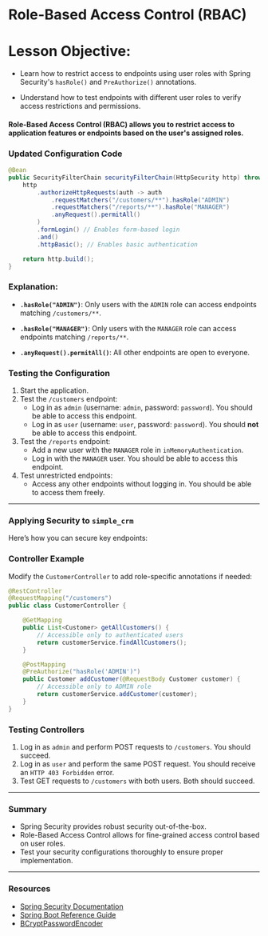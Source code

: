 

 # Role-Based Access Control (RBAC)

 # Lesson Objective:

 - Learn how to restrict access to endpoints using user roles with Spring Security's `hasRole()` and `PreAuthorize()` annotations.  

- Understand how to test endpoints with different user roles to verify access restrictions and permissions.  

#### Role-Based Access Control (RBAC) allows you to restrict access to application features or endpoints based on the user's assigned roles.

### Updated Configuration Code

```java
@Bean
public SecurityFilterChain securityFilterChain(HttpSecurity http) throws Exception {
    http
        .authorizeHttpRequests(auth -> auth
            .requestMatchers("/customers/**").hasRole("ADMIN")
            .requestMatchers("/reports/**").hasRole("MANAGER")
            .anyRequest().permitAll()
        )
        .formLogin() // Enables form-based login
        .and()
        .httpBasic(); // Enables basic authentication

    return http.build();
}
```

### Explanation:

- **`.hasRole("ADMIN")`**: Only users with the `ADMIN` role can access endpoints matching `/customers/**`.

- **`.hasRole("MANAGER")`**: Only users with the `MANAGER` role can access endpoints matching `/reports/**`.

- **`.anyRequest().permitAll()`**: All other endpoints are open to everyone.

### Testing the Configuration

1. Start the application.
2. Test the `/customers` endpoint:
   - Log in as `admin` (username: `admin`, password: `password`). You should be able to access this endpoint.
   - Log in as `user` (username: `user`, password: `password`). You should **not** be able to access this endpoint.
3. Test the `/reports` endpoint:
   - Add a new user with the `MANAGER` role in `inMemoryAuthentication`.
   - Log in with the `MANAGER` user. You should be able to access this endpoint.
4. Test unrestricted endpoints:
   - Access any other endpoints without logging in. You should be able to access them freely.

---

### Applying Security to `simple_crm`

Here’s how you can secure key endpoints:

### Controller Example
Modify the `CustomerController` to add role-specific annotations if needed:

```java
@RestController
@RequestMapping("/customers")
public class CustomerController {

    @GetMapping
    public List<Customer> getAllCustomers() {
        // Accessible only to authenticated users
        return customerService.findAllCustomers();
    }

    @PostMapping
    @PreAuthorize("hasRole('ADMIN')")
    public Customer addCustomer(@RequestBody Customer customer) {
        // Accessible only to ADMIN role
        return customerService.addCustomer(customer);
    }
}
```

### Testing Controllers
1. Log in as `admin` and perform POST requests to `/customers`. You should succeed.
2. Log in as `user` and perform the same POST request. You should receive an `HTTP 403 Forbidden` error.
3. Test GET requests to `/customers` with both users. Both should succeed.

---

###  Summary

- Spring Security provides robust security out-of-the-box.
- Role-Based Access Control allows for fine-grained access control based on user roles.
- Test your security configurations thoroughly to ensure proper implementation.

---

### Resources

- [Spring Security Documentation](https://docs.spring.io/spring-security/reference/index.html)
- [Spring Boot Reference Guide](https://docs.spring.io/spring-boot/docs/current/reference/htmlsingle/#boot-features-security)
- [BCryptPasswordEncoder](https://www.baeldung.com/spring-security-registration-password-encoding-bcrypt)


